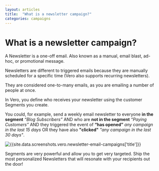 ```yaml
---
layout: articles
title:  "What is a newsletter campaign?"
categories: campaigns
---
```


# What is a newsletter campaign?

A Newsletter is a one-off email. Also known as a manual, email blast, ad-hoc, or promotional message.

Newsletters are different to triggered emails because they are manually scheduled for a specific time (Vero also supports recurring newsletters).

They are considered one-to-many emails, as you are emailing a number of people at once.

In Vero, you define who receives your newsletter using the customer Segments you create.

You could, for example, send a weekly email newsletter to everyone **in the segment** *“Blog Subscribers”* AND who are **not in the segment** *“Paying Customers”* AND they triggered the event of **“has opened”** *any campaign in the last 15 days* OR they have also **"clicked"** *"any campaign in the last 30 days"*.

![{{site.data.screenshots.vero.newsletter-email-campaigns['title']}}]({{site.data.screenshots.vero.newsletter-email-campaigns.image}})

Segments are very powerful and allow you to get very targeted. Ship the most personalized Newsletters that will resonate with your recipients out the door!
